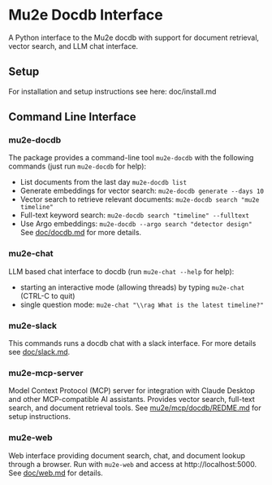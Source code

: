 # Mu2e Docdb Interface

A Python interface to the Mu2e docdb with support for document retrieval, vector search, and LLM chat interface.

## Setup
For installation and setup instructions see here: doc/install.md

## Command Line Interface
### mu2e-docdb
The package provides a command-line tool `mu2e-docdb` with the following commands (just run `mu2e-docdb` for help):
- List documents from the last day `mu2e-docdb list`
- Generate embeddings for vector search: `mu2e-docdb generate --days 10`
- Vector search to retrieve relevant documents: `mu2e-docdb search "mu2e timeline"`
- Full-text keyword search: `mu2e-docdb search "timeline" --fulltext`
- Use Argo embeddings: `mu2e-docdb --argo search "detector design"`
See [doc/docdb.md](doc/docdb.md) for more details.

### mu2e-chat
LLM based chat interface to docdb (run `mu2e-chat --help` for help):
- starting an interactive mode (allowing threads) by typing `mu2e-chat` (CTRL-C to quit)
- single question mode: `mu2e-chat "\\rag What is the latest timeline?"`

### mu2e-slack
This commands runs a docdb chat with a slack interface. For more details see [doc/slack.md](doc/slack.md).

### mu2e-mcp-server
Model Context Protocol (MCP) server for integration with Claude Desktop and other MCP-compatible AI assistants. Provides vector search, full-text search, and document retrieval tools. See [mu2e/mcp/docdb/REDME.md](mu2e/mcp/docdb/REDME.md) for setup instructions.

### mu2e-web
Web interface providing document search, chat, and document lookup through a browser. Run with `mu2e-web` and access at http://localhost:5000. See [doc/web.md](doc/web.md) for details.
